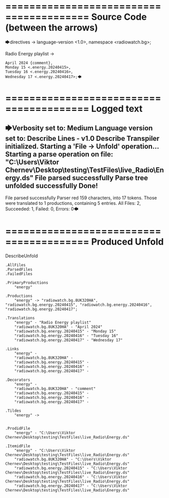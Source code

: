 ========================================
Source Code (between the arrows)
========================================

🡆directives ->
	language-version <1.0>,
	namespace <radiowatch.bg>;

Radio Energy playlist <energy> ->

	April 2024 {comment},
	Monday 15 <.energy.20240415>,
	Tuesday 16 <.energy.20240416>,
	Wednesday 17 <.energy.20240417>;🡄

========================================
Logged text
========================================

🡆Verbosity set to: Medium
Language version set to: Describe Lines - v1.0
Describe Transpiler initialized.
Starting a 'File -> Unfold' operation...
Starting a parse operation on file: "C:\Users\Viktor Chernev\Desktop\testing\TestFiles\live_Radio\Energy.ds"
File parsed successfully
Parse tree unfolded successfully
Done!
------------------------
File parsed successfully
Parser red 159 characters, into 17 tokens.
Those were translated to 1 productions, containing 5 entries.
All Files: 2, Succeeded: 1, Failed: 0, Errors: 0🡄

========================================
Produced Unfold
========================================

DescribeUnfold

    .AllFiles
    .ParsedFiles
    .FailedFiles

    .PrimaryProductions
        "energy" 

    .Productions
        "energy" -> "radiowatch.bg.8UK320HA", "radiowatch.bg.energy.20240415", "radiowatch.bg.energy.20240416", "radiowatch.bg.energy.20240417";

    .Translations
        "energy" - "Radio Energy playlist"
        "radiowatch.bg.8UK320HA" - "April 2024"
        "radiowatch.bg.energy.20240415" - "Monday 15"
        "radiowatch.bg.energy.20240416" - "Tuesday 16"
        "radiowatch.bg.energy.20240417" - "Wednesday 17"

    .Links
        "energy" - 
        "radiowatch.bg.8UK320HA" - 
        "radiowatch.bg.energy.20240415" - 
        "radiowatch.bg.energy.20240416" - 
        "radiowatch.bg.energy.20240417" - 

    .Decorators
        "energy" - 
        "radiowatch.bg.8UK320HA" - "comment"
        "radiowatch.bg.energy.20240415" - 
        "radiowatch.bg.energy.20240416" - 
        "radiowatch.bg.energy.20240417" - 

    .Tildes
        "energy" -> 


    .ProdidFile
        "energy" - "C:\Users\Viktor Chernev\Desktop\testing\TestFiles\live_Radio\Energy.ds"

    .ItemidFile
        "energy" - "C:\Users\Viktor Chernev\Desktop\testing\TestFiles\live_Radio\Energy.ds"
        "radiowatch.bg.8UK320HA" - "C:\Users\Viktor Chernev\Desktop\testing\TestFiles\live_Radio\Energy.ds"
        "radiowatch.bg.energy.20240415" - "C:\Users\Viktor Chernev\Desktop\testing\TestFiles\live_Radio\Energy.ds"
        "radiowatch.bg.energy.20240416" - "C:\Users\Viktor Chernev\Desktop\testing\TestFiles\live_Radio\Energy.ds"
        "radiowatch.bg.energy.20240417" - "C:\Users\Viktor Chernev\Desktop\testing\TestFiles\live_Radio\Energy.ds"

